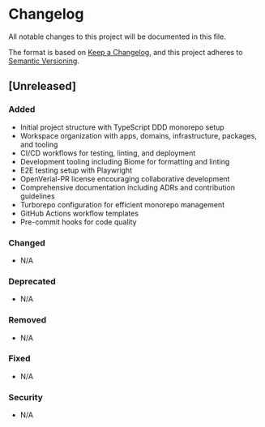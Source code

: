 # Changelog

All notable changes to this project will be documented in this file.

The format is based on [Keep a Changelog](https://keepachangelog.com/en/1.0.0/),
and this project adheres to [Semantic Versioning](https://semver.org/spec/v2.0.0.html).

## [Unreleased]

### Added
- Initial project structure with TypeScript DDD monorepo setup
- Workspace organization with apps, domains, infrastructure, packages, and tooling
- CI/CD workflows for testing, linting, and deployment
- Development tooling including Biome for formatting and linting
- E2E testing setup with Playwright
- OpenVerial-PR license encouraging collaborative development
- Comprehensive documentation including ADRs and contribution guidelines
- Turborepo configuration for efficient monorepo management
- GitHub Actions workflow templates
- Pre-commit hooks for code quality

### Changed
- N/A

### Deprecated
- N/A

### Removed
- N/A

### Fixed
- N/A

### Security
- N/A 